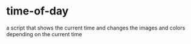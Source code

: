 # time-of-day
a script that shows the current time and changes the images and colors depending on the current time

